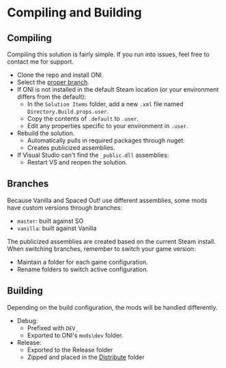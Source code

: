 # Compiling and Building

## Compiling

Compiling this solution is fairly simple.  If you run into issues, feel free to contact me for support.

- Clone the repo and install ONI.
- Select the [proper branch](#branches).
- If ONI is not installed in the default Steam location (or your environment differs from the default):
  - In the `Solution Items` folder, add a new `.xml` file named `Directory.Build.props.user`.
  - Copy the contents of `.default` to `.user`.
  - Edit any properties specific to your environment in `.user`.
- Rebuild the solution.
  - Automatically pulls in required packages through nuget.
  - Creates publicized assemblies.
- If Visual Studio can't find the `_public.dll` assemblies:
  - Restart VS and reopen the solution.

## Branches

Because Vanilla and Spaced Out! use different assemblies, some mods have custom versions through branches:  
- `master`: built against SO
- `vanilla`: built against Vanilla

The publicized assemblies are created based on the current Steam install.  
When switching branches, remember to switch your game version:
- Maintain a folder for each game configuration.
- Rename folders to switch active configuration.

## Building

Depending on the build configuration, the mods will be handled differently.

- Debug: 
  - Prefixed with `DEV_`
  - Exported to ONI's `mods\dev` folder.
- Release:
  - Exported to the Release folder
  - Zipped and placed in the [Distribute](https://github.com/AzeTheGreat/ONI-Mods/tree/master/Distribute) folder

